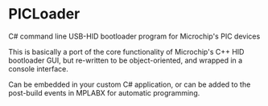 PICLoader
=========

C# command line USB-HID bootloader program for Microchip's PIC devices

This is basically a port of the core functionality of Microchip's C++ HID bootloader GUI, 
but re-written to be object-oriented, and wrapped in a console interface.

Can be embedded in your custom C# application, 
or can be added to the post-build events in MPLABX for automatic programming.
